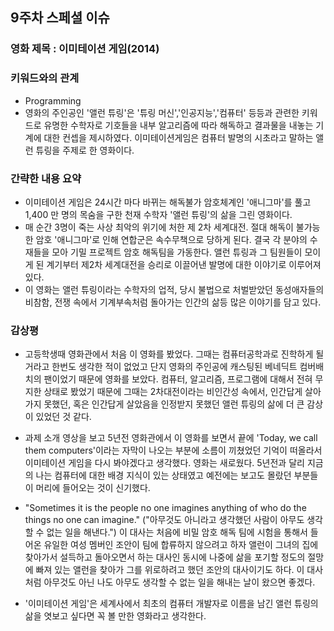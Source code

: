 ## 9주차 스페셜 이슈

### 영화 제목 : 이미테이션 게임(2014)


### 키워드와의 관계

- Programming
- 영화의 주인공인 '앨런 튜링'은 '튜링 머신','인공지능','컴퓨터' 등등과 관련한 키워드로 유명한 수학자로 기호들을 내부 알고리즘에 따라 해독하고 결과물을 내놓는 기계에 대한 컨셉을 제시하였다. 이미테이션게임은 컴퓨터 발명의 시초라고 말하는 앨런 튜링을 주제로 한 영화이다.


### 간략한 내용 요약
- 이미테이션 게임은 24시간 마다 바뀌는 해독불가 암호체계인 '애니그마'를 풀고 1,400 만 명의 목숨을 구한 천재 수학자 '앨런 튜링'의 삶을 그린 영화이다.
- 매 순간 3명이 죽는 사상 최악의 위기에 처한 제 2차 세계대전. 절대 해독이 불가능한 암호 '애니그마'로 인해 연합군은 속수무책으로 당하게 된다. 결국 각 분야의 수재들을 모아 기밀 프로젝트 암호 해독팀을 가동한다. 앨런 튜링과 그 팀원들이 모이게 된 계기부터 제2차 세계대전을 승리로 이끌어낸 발명에 대한 이야기로 이루어져있다.
- 이 영화는 앨런 튜링이라는 수학자의 업적, 당시 불법으로 처벌받았던 동성애자들의 비참함, 전쟁 속에서 기계부속처럼 돌아가는 인간의 삶등 많은 이야기를 담고 있다.


### 감상평
- 고등학생때 영화관에서 처음 이 영화를 봤었다. 그때는 컴퓨터공학과로 진학하게 될거라고 한번도 생각한 적이 없었고 단지 영화의 주인공에 캐스팅된 베네딕트 컴버배치의 팬이었기 때문에 영화를 보았다. 컴퓨터, 알고리즘, 프로그램에 대해서 전혀 무지한 상태로 봤었기 때문에 그때는 2차대전이라는 비인간성 속에서, 인간답게 살아가지 못했던, 혹은 인간답게 살았음을 인정받지 못했던 앨런 튜링의 삶에 더 큰 감상이 있었던 것 같다.

- 과제 소개 영상을 보고 5년전 영화관에서 이 영화를 보면서 끝에 'Today, we call them computers'이라는 자막이 나오는 부분에 소름이 끼쳤었던 기억이 떠올라서 이미테이션 게임을 다시 봐야겠다고 생각했다. 영화는 새로웠다. 5년전과 달리 지금의 나는 컴퓨터에 대한 배경 지식이 있는 상태였고 예전에는 보고도 몰랐던 부분들이 머리에 들어오는 것이 신기했다.

- "Sometimes it is the people no one imagines anything of  who do the things no one can imagine." ("아무것도 아니라고 생각했던 사람이 아무도 생각할 수 없는 일을 해낸다.") 
이 대사는 처음에 비밀 암호 해독 팀에 시험을 통해서 들어온 유일한 여성 멤버인 조안이 팀에 합류하지 않으려고 하자 앨런이 그녀의 집에 찾아가서 설득하고 돌아오면서 하는 대사인 동시에 나중에 삶을 포기할 정도의 절망에 빠져 있는 앨런을 찾아가 그를 위로하려고 했던 조안의 대사이기도 하다. 이 대사처럼 아무것도 아닌 나도 아무도 생각할 수 없는 일을 해내는 날이 왔으면 좋겠다.

- '이미테이션 게임'은 세계사에서 최초의 컴퓨터 개발자로 이름을 남긴 앨런 튜링의 삶을 엿보고 싶다면 꼭 볼 만한 영화라고 생각한다.
